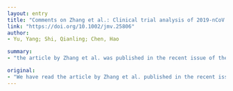 ```yaml
---
layout: entry
title: "Comments on Zhang et al.: Clinical trial analysis of 2019-nCoV therapy registered in China"
link: "https://doi.org/10.1002/jmv.25806"
author:
- Yu, Yang; Shi, Qianling; Chen, Hao

summary:
- "the article by Zhang et al. was published in the recent issue of the Journal of Medical Virology(1). They have given a preliminary assessment on the prospects of therapy for 2019-nCoV. This article is protected by copyright. All rights reserved. We have read the article authored by Zhang and his colleagues. The journal of medical virology(1) is published in a recent issue. A preliminary assessment of clinical trials has been made. It is a copyright-righted article by the researchers has been published in recent issue has been read in the journal of Medicine. Zhang.."

original:
- "We have read the article by Zhang et al. published in the recent issue of the Journal of Medical Virology(1) . Zhang and his colleagues have made a cross-sectional survey of currently registered clinical trials concerning 2019-nCoV, including the published literature. As such, they have given a preliminary assessment on the prospects of therapy for 2019-nCoV. This article is protected by copyright. All rights reserved."
---
```


